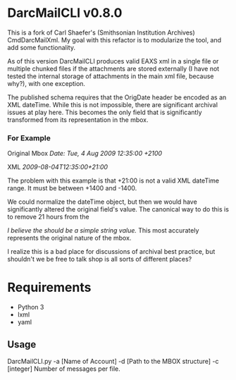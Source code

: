 # DarcMailCLI v0.8.0
This is a fork of Carl Shaefer's (Smithsonian Institution Archives) 
CmdDarcMailXml.  My goal with this refactor is to modularize the
tool, and add some functionality.

As of this version DarcMailCLI produces valid EAXS xml in a single 
file or multiple chunked files if the attachments are stored externally
(I have not tested the internal storage of attachments in the main xml file, 
because why?), with one exception.

The published schema requires that the OrigDate header be encoded as an 
XML dateTime.  While this is not impossible, there are significant 
archival issues at play here. This becomes the only field that is 
significantly transformed from its representation in 
the mbox.  

### For Example
Original Mbox
_Date: Tue, 4 Aug 2009 12:35:00 +2100_

XML
_<OrigDate>2009-08-04T12:35:00+21:00</OrigDate>_

The problem with this example is that +21:00 is not a valid XML 
dateTime range. It must be between +1400 and -1400.

We could normalize the dateTime object, but then we would have 
significantly altered the original field's value. The canonical way to
do this is to remove 21 hours from the 

*I believe the <OrigDate> should be a simple string value.* This most
accurately represents the original nature of the mbox.

I realize this is a bad place for discussions of archival best practice,
but shouldn't we be free to talk shop is all sorts of different places?

# Requirements
* Python 3
* lxml
* yaml

## Usage
DarcMailCLI.py -a [Name of Account] -d [Path to the MBOX structure] 
                -c [integer] Number of messages per file.
